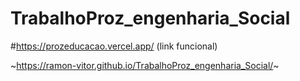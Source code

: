# TrabalhoProz_engenharia_Social
#https://prozeducacao.vercel.app/ (link funcional)

~https://ramon-vitor.github.io/TrabalhoProz_engenharia_Social/~
